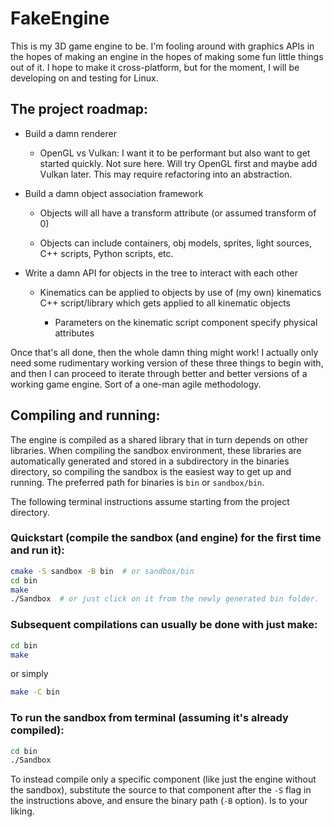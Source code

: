 # FakeEngine

This is my 3D game engine to be. I'm fooling around with graphics APIs in the 
hopes of making an engine in the hopes of making some fun little things out of 
it. I hope to make it cross-platform, but for the moment, I will be developing 
on and testing for Linux.

## The project roadmap:

* Build a damn renderer

    * OpenGL vs Vulkan: I want it to be performant but also want to get started 
      quickly. Not sure here. Will try OpenGL first and maybe add Vulkan later.
      This may require refactoring into an abstraction. 

* Build a damn object association framework

    * Objects will all have a transform attribute (or assumed transform of 0)

    * Objects can include containers, obj models, sprites, light sources, 
      C++ scripts, Python scripts, etc.

* Write a damn API for objects in the tree to interact with each other

    * Kinematics can be applied to objects by use of (my own) kinematics C++ 
      script/library which gets applied to all kinematic objects

        * Parameters on the kinematic script component specify physical 
          attributes

Once that's all done, then the whole damn thing might work! I actually only 
need some rudimentary working version of these three things to begin with, and 
then I can proceed to iterate through better and better versions of a working 
game engine. Sort of a one-man agile methodology.

## Compiling and running:

The engine is compiled as a shared library that in turn depends on other 
libraries. When compiling the sandbox environment, these libraries are 
automatically generated and stored in a subdirectory in the binaries directory, 
so compiling the sandbox is the easiest way to get up and running.
The preferred path for binaries is `bin` or `sandbox/bin`.

The following terminal instructions assume starting from the project directory.

### Quickstart (compile the sandbox (and engine) for the first time and run it):
```bash
cmake -S sandbox -B bin  # or sandbox/bin
cd bin
make
./Sandbox  # or just click on it from the newly generated bin folder.
```

### Subsequent compilations can usually be done with just make:
```bash
cd bin
make
```
or simply
```bash
make -C bin
```

### To run the sandbox from terminal (assuming it's already compiled):
```bash
cd bin
./Sandbox
```

To instead compile only a specific component (like just the engine without the 
sandbox), substitute the source to that component after the `-S` flag in the 
instructions above, and ensure the binary path (`-B` option). Is to your liking.
